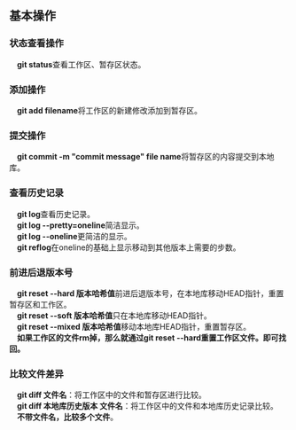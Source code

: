 ## 基本操作
### 状态查看操作
&emsp;**git status**查看工作区、暂存区状态。  
### 添加操作
&emsp;**git add filename**将工作区的新建修改添加到暂存区。
### 提交操作
&emsp;**git commit -m "commit message" file name**将暂存区的内容提交到本地库。
### 查看历史记录
&emsp;**git log**查看历史记录。  
&emsp;**git log --pretty=oneline**简洁显示。    
&emsp;**git log --oneline**更简洁的显示。  
&emsp;**git reflog**在oneline的基础上显示移动到其他版本上需要的步数。
### 前进后退版本号
&emsp;**git reset --hard 版本哈希值**前进后退版本号，在本地库移动HEAD指针，重置暂存区和工作区。    
&emsp;**git reset --soft 版本哈希值**只在本地库移动HEAD指针。    
&emsp;**git reset --mixed 版本哈希值**移动本地库HEAD指针，重置暂存区。  
&emsp;**如果工作区的文件rm掉，那么就通过git reset --hard重置工作区文件。即可找回。**
### 比较文件差异
&emsp;**git diff 文件名**：将工作区中的文件和暂存区进行比较。  
&emsp;**git diff 本地库历史版本 文件名**：将工作区中的文件和本地库历史记录比较。  
&emsp;**不带文件名，比较多个文件**。
